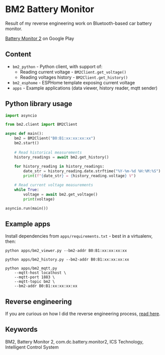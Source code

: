 BM2 Battery Monitor
======

Result of my reverse engineering work on Bluetooth-based car battery monitor.

[Battery Monitor 2](https://play.google.com/store/apps/details?id=com.dc.battery.monitor2) on Google Play

## Content

* `bm2_python` - Python client, with support of:
  * Reading current voltage - `BM2Client.get_voltage()`
  * Reading voltages history - `BM2Client.get_history()`
* `bm2_esphome` - ESPHome template exposing current voltage
* `apps` - Example applications (data viewer, history reader, mqtt sender)

## Python library usage

```python
import asyncio

from bm2.client import BM2Client

async def main():
    bm2 = BM2Client("B0:B1:xx:xx:xx:xx")
    bm2.start()
    
    # Read historical measurements
    history_readings = await bm2.get_history()
    
    for history_reading in history_readings:
        date_str = history_reading.date.strftime("%Y-%m-%d %H:%M:%S")
        print(f"{date_str} = {history_reading.voltage} V")

    # Read current voltage measurements
    while True:
        voltage = await bm2.get_voltage()
        print(voltage)

asyncio.run(main())
```

## Example apps

Install dependencies from `apps/requirements.txt` - best in a virtualenv, then:

```shell
python apps/bm2_viewer.py --bm2-addr B0:B1:xx:xx:xx:xx

python apps/bm2_history.py --bm2-addr B0:B1:xx:xx:xx:xx

python apps/bm2_mqtt.py 
    --mqtt-host localhost \
    --mqtt-port 1883 \
    --mqtt-topic bm2 \
    --bm2-addr B0:B1:xx:xx:xx:xx
```

## Reverse engineering

If you are curious on how I did the reverse engineering process, [read here](.docs/reverse_engineering.md).

## Keywords
BM2, Battery Monitor 2, com.dc.battery.monitor2, ICS Technology, Intelligent Control System
